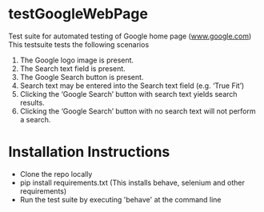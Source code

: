 # testGoogleWebPage
Test suite for automated testing of Google home page (www.google.com)
This testsuite tests the following scenarios
1. The Google logo image is present.
2. The Search text field is present.
3. The Google Search button is present. 
4. Search text may be entered into the Search text field (e.g. ‘True Fit’)
5. Clicking the ‘Google Search’ button with search text yields search results. 
6. Clicking the ‘Google Search’ button with no search text will not perform a search.

# Installation Instructions
* Clone the repo locally 
* pip install requirements.txt (This installs behave, selenium and other requirements)
* Run the test suite by executing 'behave' at the command line
